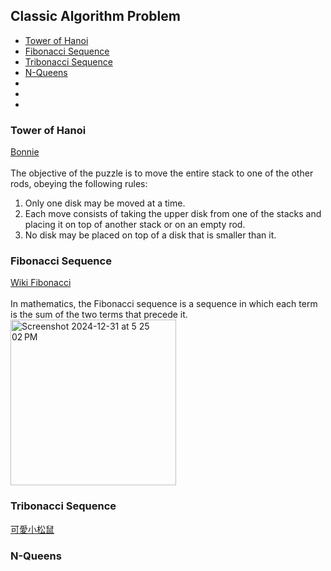## Classic Algorithm Problem

- [Tower of Hanoi](#Tower-of-Hanoi)
- [Fibonacci Sequence](#Fibonacci-Sequence)
- [Tribonacci Sequence](#Tribonacci-Sequence)
- [N-Queens](#N-Queens)
- []()
- []()
- []()
  
### Tower of Hanoi
<a href="https://youtu.be/gqTkx87r3do?si=5M43j8CH6fWyovrQ" target="_blank">Bonnie</a><br><br>
The objective of the puzzle is to move the entire stack to one of the other rods, obeying the following rules:

1. Only one disk may be moved at a time.
2. Each move consists of taking the upper disk from one of the stacks and placing it on top of another stack or on an empty rod.
3. No disk may be placed on top of a disk that is smaller than it.

### Fibonacci Sequence
<a href="https://zh.wikipedia.org/zh-tw/%E6%96%90%E6%B3%A2%E9%82%A3%E5%A5%91" target="_blank">Wiki Fibonacci</a><br><br>
In mathematics, the Fibonacci sequence is a sequence in which each term is the sum of the two terms that precede it. 
<img width="265" alt="Screenshot 2024-12-31 at 5 25 02 PM" src="https://github.com/user-attachments/assets/a445e948-5a41-4582-9211-d92ee8700c9f" />

### Tribonacci Sequence
<a href="https://www.youtube.com/watch?v=fNFcRT7Fswc" target="_blank">可愛小松鼠</a>

### N-Queens

